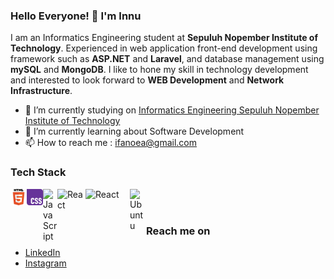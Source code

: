 ### Hello Everyone! 👋 I'm Innu

I am an Informatics Engineering student at **Sepuluh Nopember Institute of Technology**. Experienced in web application front-end development using framework such as **ASP.NET** and **Laravel**, and database management using **mySQL** and **MongoDB**. I like to hone my skill in technology development and interested to look forward to **WEB Development** and **Network Infrastructure**.

- 🔭 I’m currently studying on <a href="https://www.its.ac.id/id/beranda/" target="_blank" rel="noopener noreferrer">Informatics Engineering Sepuluh Nopember Institute of Technology</a>
- 🌱 I’m currently learning about Software Development
- 📫 How to reach me : ifanoea@gmail.com


### Tech Stack

<a href="https://www.w3.org/html/" target="_blank"><img align="left" alt="HTML5" width="26px" src="https://raw.githubusercontent.com/github/explore/80688e429a7d4ef2fca1e82350fe8e3517d3494d/topics/html/html.png" /></a>
<a href="https://www.w3schools.com/css/" target="_blank"><img align="left" alt="CSS3" width="26px" src="https://raw.githubusercontent.com/github/explore/80688e429a7d4ef2fca1e82350fe8e3517d3494d/topics/css/css.png" /></a>
<a href="#"><img align="left" alt="JavaScript" title="JavaScript" width="23x" src="https://upload.wikimedia.org/wikipedia/commons/9/99/Unofficial_JavaScript_logo_2.svg" /></a>
<a href="https://www.php.net/"><img align="left" alt="React" title="PHP" width="45px" src="https://upload.wikimedia.org/wikipedia/commons/2/27/PHP-logo.svg" /></a>
<a href="https://www.php.net/"><img align="left" alt="React" title="PHP" width="71px" src="https://laravel.com/img/logotype.min.svg" /></a>
<a href="https://ubuntu.com/">
  <img align="left" alt="Ubuntu" title="Ubuntu" width="26px" src="https://iconape.com/wp-content/files/ec/369246/svg/369246.svg" />
</a>

<br>
<br>

### Reach me on

- <a href="https://www.linkedin.com/in/ifanu-antoni/">LinkedIn</a>
- <a href="https://www.instagram.com/ifanuantoni/">Instagram</a>
